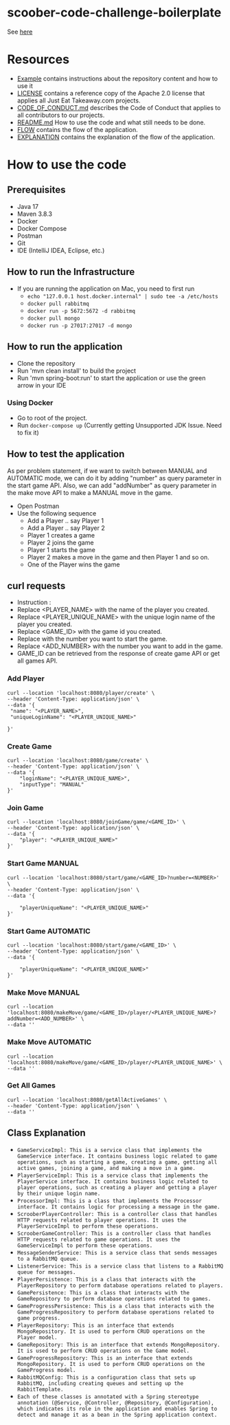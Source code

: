 # scoober-code-challenge-boilerplate

See [here](./example.md)

# Resources
- [Example](./example.md) contains instructions about the repository content and how to use it
- [LICENSE](./LICENSE) contains a reference copy of the Apache 2.0 license that applies all Just Eat Takeaway.com projects.
- [CODE_OF_CONDUCT.md](./CODE_OF_CONDUCT.md) describes the Code of Conduct that applies to all contributors to our projects.
- [README.md](./README.md) How to use the code and what still needs to be done.
- [FLOW](./Getting%20the%20Three%20Flow.png) contains the flow of the application.
- [EXPLANATION](./GettingTheThreeDemo.mov) contains the explanation of the flow of the application.

# How to use the code

## Prerequisites
- Java 17
- Maven 3.8.3
- Docker
- Docker Compose
- Postman
- Git
- IDE (IntelliJ IDEA, Eclipse, etc.)

## How to run the Infrastructure
- If you are running the application on Mac, you need to first run 
  - `echo "127.0.0.1 host.docker.internal" | sudo tee -a /etc/hosts`
  - `docker pull rabbitmq`
  - `docker run -p 5672:5672 -d rabbitmq`
  - `docker pull mongo`
  - `docker run -p 27017:27017 -d mongo`

## How to run the application
- Clone the repository
- Run 'mvn clean install' to build the project
- Run 'mvn spring-boot:run' to start the application or use the green arrow in your IDE

### Using Docker
- Go to root of the project.
- Run `docker-compose up` (Currently getting Unsupported JDK Issue. Need to fix it)


## How to test the application
As per problem statement, if we want to switch between MANUAL and AUTOMATIC mode, we can do it by adding "number" as 
query parameter in the start game API. 
Also, we can add "addNumber" as query parameter in the make move API to make a MANUAL move in the game.
- Open Postman
- Use the following sequence
  - Add a Player .. say Player 1
  - Add a Player .. say Player 2
  - Player 1 creates a game
  - Player 2 joins the game
  - Player 1 starts the game
  - Player 2 makes a move in the game and then Player 1 and so on.
  - One of the Player wins the game

## curl requests

- Instruction :
- Replace <PLAYER_NAME> with the name of the player you created.
- Replace <PLAYER_UNIQUE_NAME> with the unique login name of the player you created.
- Replace <GAME_ID> with the game id you created.
- Replace <NUMBER> with the number you want to start the game.
- Replace <ADD_NUMBER> with the number you want to add in the game.
- GAME_ID can be retrieved from the response of create game API or get all games API.

### Add Player
```
curl --location 'localhost:8080/player/create' \
--header 'Content-Type: application/json' \
--data '{
 "name": "<PLAYER_NAME>",
 "uniqueLoginName": "<PLAYER_UNIQUE_NAME>"
    
}' 
```

### Create Game
```
curl --location 'localhost:8080/game/create' \
--header 'Content-Type: application/json' \
--data '{
    "loginName": "<PLAYER_UNIQUE_NAME>",
    "inputType": "MANUAL"
}'
```
### Join Game
```
curl --location 'localhost:8080/joinGame/game/<GAME_ID>' \
--header 'Content-Type: application/json' \
--data '{
    "player": "<PLAYER_UNIQUE_NAME>"
}'
```

### Start Game MANUAL
```
curl --location 'localhost:8080/start/game/<GAME_ID>?number=<NUMBER>' \
--header 'Content-Type: application/json' \
--data '{
    
    "playerUniqueName": "<PLAYER_UNIQUE_NAME>"
}'
```

### Start Game AUTOMATIC
```
curl --location 'localhost:8080/start/game/<GAME_ID>' \
--header 'Content-Type: application/json' \
--data '{
    
    "playerUniqueName": "<PLAYER_UNIQUE_NAME>"
}'
```

### Make Move MANUAL
```
curl --location 'localhost:8080/makeMove/game/<GAME_ID>/player/<PLAYER_UNIQUE_NAME>?addNumber=<ADD_NUMBER>' \
--data ''
``` 
### Make Move AUTOMATIC
```
curl --location 'localhost:8080/makeMove/game/<GAME_ID>/player/<PLAYER_UNIQUE_NAME>' \
--data ''
``` 

### Get All Games
```
curl --location 'localhost:8080/getAllActiveGames' \
--header 'Content-Type: application/json' \
--data ''
```


## Class Explanation

- `GameServiceImpl: This is a service class that implements the GameService interface. It contains business logic related to game operations, such as starting a game, creating a game, getting all active games, joining a game, and making a move in a game.`  
- `PlayerServiceImpl: This is a service class that implements the PlayerService interface. It contains business logic related to player operations, such as creating a player and getting a player by their unique login name.`  
- `ProcessorImpl: This is a class that implements the Processor interface. It contains logic for processing a message in the game.`  
- `ScrooberPlayerController: This is a controller class that handles HTTP requests related to player operations. It uses the PlayerServiceImpl to perform these operations.`  
- `ScrooberGameController: This is a controller class that handles HTTP requests related to game operations. It uses the GameServiceImpl to perform these operations.`  
- `MessageSenderService: This is a service class that sends messages to a RabbitMQ queue.`  
- `ListenerService: This is a service class that listens to a RabbitMQ queue for messages.`  
- `PlayerPersistence: This is a class that interacts with the PlayerRepository to perform database operations related to players.`  
- `GamePersistence: This is a class that interacts with the GameRepository to perform database operations related to games.`  
- `GameProgressPersistence: This is a class that interacts with the GameProgressRepository to perform database operations related to game progress.`  
- `PlayerRepository: This is an interface that extends MongoRepository. It is used to perform CRUD operations on the Player model.`  
- `GameRepository: This is an interface that extends MongoRepository. It is used to perform CRUD operations on the Game model.`  
- `GameProgressRepository: This is an interface that extends MongoRepository. It is used to perform CRUD operations on the GameProgress model.`  
- `RabbitMQConfig: This is a configuration class that sets up RabbitMQ, including creating queues and setting up the RabbitTemplate.`  
- `Each of these classes is annotated with a Spring stereotype annotation (@Service, @Controller, @Repository, @Configuration), which indicates its role in the application and enables Spring to detect and manage it as a bean in the Spring application context.`